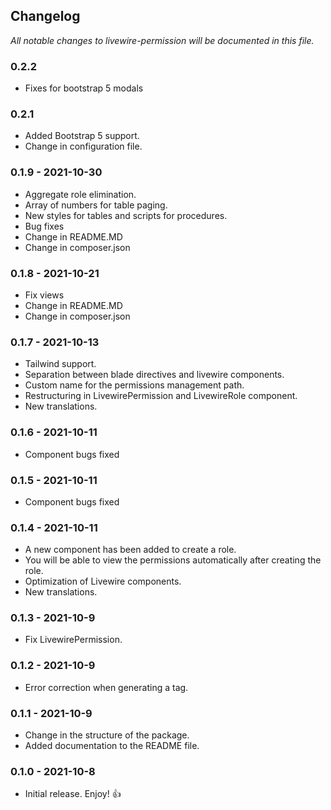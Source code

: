 ## **Changelog**

_All notable changes to livewire-permission will be documented in this file._

### 0.2.2

- Fixes for bootstrap 5 modals

### 0.2.1

- Added Bootstrap 5 support.
- Change in configuration file.

### 0.1.9 - 2021-10-30

- Aggregate role elimination.
- Array of numbers for table paging.
- New styles for tables and scripts for procedures.
- Bug fixes
- Change in README.MD
- Change in composer.json

### 0.1.8 - 2021-10-21

- Fix views
- Change in README.MD
- Change in composer.json

### 0.1.7 - 2021-10-13

- Tailwind support.
- Separation between blade directives and livewire components.
- Custom name for the permissions management path.
- Restructuring in LivewirePermission and LivewireRole component.
- New translations.

### 0.1.6 - 2021-10-11

- Component bugs fixed

### 0.1.5 - 2021-10-11

- Component bugs fixed

### 0.1.4 - 2021-10-11

- A new component has been added to create a role.
- You will be able to view the permissions automatically after creating the role.
- Optimization of Livewire components.
- New translations.

### 0.1.3 - 2021-10-9

- Fix LivewirePermission.

### 0.1.2 - 2021-10-9

- Error correction when generating a tag.

### 0.1.1 - 2021-10-9

- Change in the structure of the package.
- Added documentation to the README file.

### 0.1.0 - 2021-10-8

- Initial release. Enjoy! 👍
